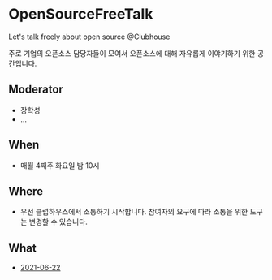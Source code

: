 # OpenSourceFreeTalk
Let's talk freely about open source @Clubhouse

주로 기업의 오픈소스 담당자들이 모여서 오픈소스에 대해 자유롭게 이야기하기 위한 공간입니다. 

## Moderator
* 장학성
* ...

## When
* 매월 4째주 화요일 밤 10시

## Where
* 우선 클럽하우스에서 소통하기 시작합니다. 참여자의 요구에 따라 소통을 위한 도구는 변경할 수 있습니다. 

## What
* [2021-06-22](https://github.com/OpenChain-KWG/OpenSourceFreeTalk/issues/1#issue-919717454)
